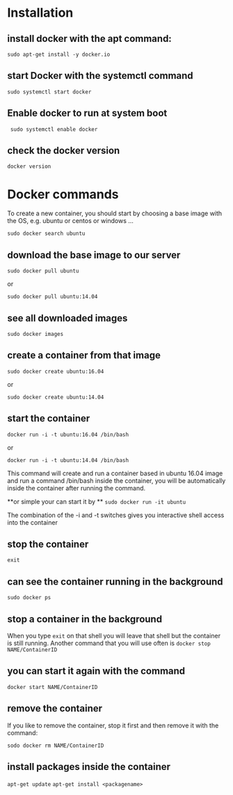 # Installation 
## install docker with the apt command:
```sudo apt-get install -y docker.io```

## start Docker with the systemctl command
```sudo systemctl start docker```

## Enable docker to run at system boot
``` sudo systemctl enable docker```

## check the docker version
```docker version```

# Docker commands 

To create a new container, you should start by choosing a base image with the OS, e.g. ubuntu or centos or windows ... 

```sudo docker search ubuntu```

## download the base image to our server
```sudo docker pull ubuntu```

or 

```sudo docker pull ubuntu:14.04```

## see all downloaded images
```sudo docker images```

## create a container from that image
```sudo docker create ubuntu:16.04```

or 

```sudo docker create ubuntu:14.04```

## start the container 
```docker run -i -t ubuntu:16.04 /bin/bash```

or 

```docker run -i -t ubuntu:14.04 /bin/bash```

This command will create and run a container based in ubuntu 16.04 image and run a command /bin/bash inside the container, you will be automatically inside the container after running the command. 

**or simple your can start it by **
```sudo docker run -it ubuntu```

The combination of the -i and -t switches gives you interactive shell access into the container



## stop the container 
```exit```

## can see the container running in the background
```sudo docker ps```

## stop a container in the background 

When you type `exit` on that shell you will leave that shell but the container is still running.
Another command that you will use often is
```docker stop NAME/ContainerID```

##  you can start it again with the command
```docker start NAME/ContainerID```

## remove the container
If you like to remove the container, stop it first and then remove it with the command:

```sodo docker rm NAME/ContainerID```

## install packages inside the container 
```apt-get update```
```apt-get install <packagename>```


